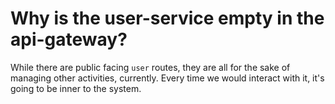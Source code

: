 # Why is the user-service empty in the api-gateway?

While there are public facing `user` routes, they are all for the sake of managing other activities, currently. Every time we would interact with it,
it's going to be inner to the system.
